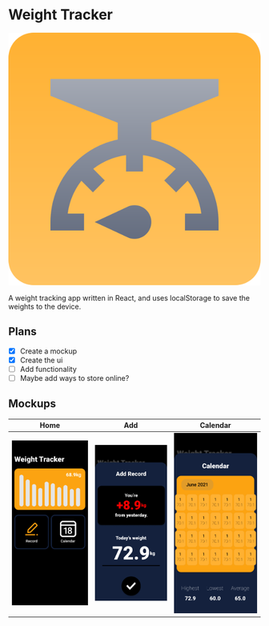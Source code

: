 # Weight Tracker

![Icon](icon.svg)

A weight tracking app written in React, and uses localStorage to save the weights to the device.

## Plans

- [x] Create a mockup
- [x] Create the ui
- [ ] Add functionality
- [ ] Maybe add ways to store online?

## Mockups

| Home                     | Add                    | Calendar                         |
| ------------------------ | ---------------------- | -------------------------------- |
| ![Home](mockup/Home.png) | ![Add](mockup/Add.png) | ![Calendar](mockup/Calendar.png) |
